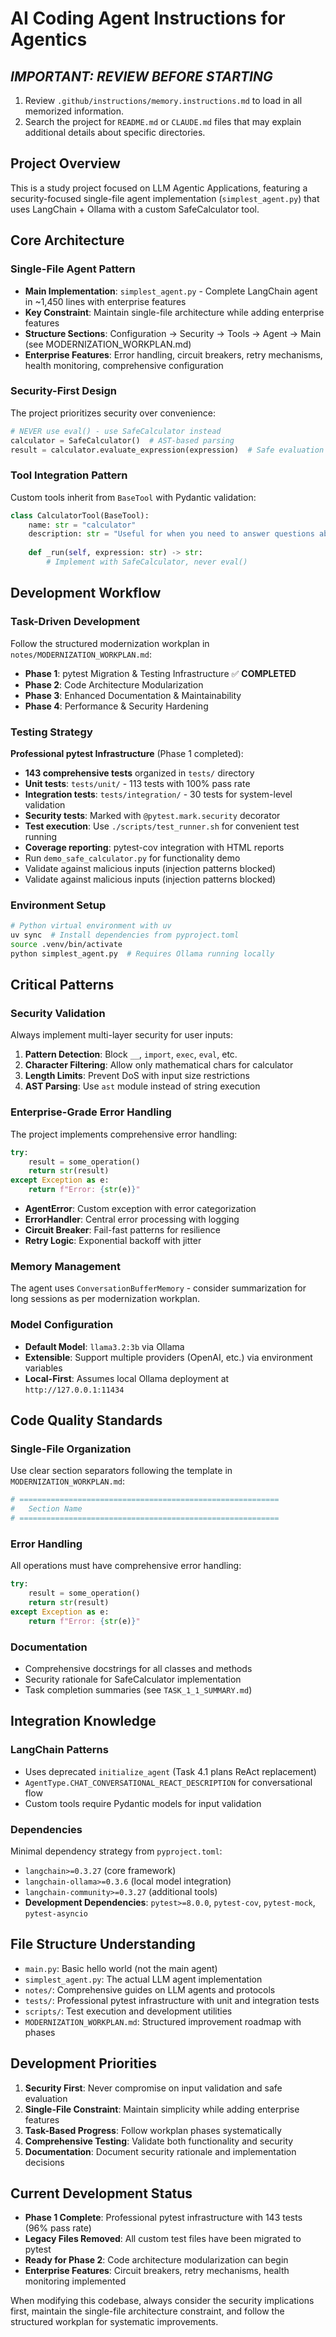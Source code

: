 # AI Coding Agent Instructions for Agentics

## _IMPORTANT: REVIEW BEFORE STARTING_

1. Review `.github/instructions/memory.instructions.md` to load in all memorized information.
2. Search the project for `README.md` or `CLAUDE.md` files that may explain additional details about specific directories.

## Project Overview
This is a study project focused on LLM Agentic Applications, featuring a security-focused single-file agent implementation (`simplest_agent.py`) that uses LangChain + Ollama with a custom SafeCalculator tool.

## Core Architecture

### Single-File Agent Pattern
- **Main Implementation**: `simplest_agent.py` - Complete LangChain agent in ~1,450 lines with enterprise features
- **Key Constraint**: Maintain single-file architecture while adding enterprise features
- **Structure Sections**: Configuration → Security → Tools → Agent → Main (see MODERNIZATION_WORKPLAN.md)
- **Enterprise Features**: Error handling, circuit breakers, retry mechanisms, health monitoring, comprehensive configuration

### Security-First Design
The project prioritizes security over convenience:
```python
# NEVER use eval() - use SafeCalculator instead
calculator = SafeCalculator()  # AST-based parsing
result = calculator.evaluate_expression(expression)  # Safe evaluation
```

### Tool Integration Pattern
Custom tools inherit from `BaseTool` with Pydantic validation:
```python
class CalculatorTool(BaseTool):
    name: str = "calculator" 
    description: str = "Useful for when you need to answer questions about math"
    
    def _run(self, expression: str) -> str:
        # Implement with SafeCalculator, never eval()
```

## Development Workflow

### Task-Driven Development
Follow the structured modernization workplan in `notes/MODERNIZATION_WORKPLAN.md`:
- **Phase 1**: pytest Migration & Testing Infrastructure ✅ **COMPLETED**
- **Phase 2**: Code Architecture Modularization
- **Phase 3**: Enhanced Documentation & Maintainability
- **Phase 4**: Performance & Security Hardening

### Testing Strategy
**Professional pytest Infrastructure** (Phase 1 completed):
- **143 comprehensive tests** organized in `tests/` directory
- **Unit tests**: `tests/unit/` - 113 tests with 100% pass rate
- **Integration tests**: `tests/integration/` - 30 tests for system-level validation
- **Security tests**: Marked with `@pytest.mark.security` decorator
- **Test execution**: Use `./scripts/test_runner.sh` for convenient test running
- **Coverage reporting**: pytest-cov integration with HTML reports
- Run `demo_safe_calculator.py` for functionality demo
- Validate against malicious inputs (injection patterns blocked)
- Validate against malicious inputs (injection patterns blocked)

### Environment Setup
```bash
# Python virtual environment with uv
uv sync  # Install dependencies from pyproject.toml
source .venv/bin/activate
python simplest_agent.py  # Requires Ollama running locally
```

## Critical Patterns

### Security Validation
Always implement multi-layer security for user inputs:
1. **Pattern Detection**: Block `__`, `import`, `exec`, `eval`, etc.
2. **Character Filtering**: Allow only mathematical chars for calculator
3. **Length Limits**: Prevent DoS with input size restrictions
4. **AST Parsing**: Use `ast` module instead of string execution

### Enterprise-Grade Error Handling
The project implements comprehensive error handling:
```python
try:
    result = some_operation()
    return str(result)
except Exception as e:
    return f"Error: {str(e)}"
```
- **AgentError**: Custom exception with error categorization
- **ErrorHandler**: Central error processing with logging
- **Circuit Breaker**: Fail-fast patterns for resilience
- **Retry Logic**: Exponential backoff with jitter

### Memory Management 
The agent uses `ConversationBufferMemory` - consider summarization for long sessions as per modernization workplan.

### Model Configuration
- **Default Model**: `llama3.2:3b` via Ollama
- **Extensible**: Support multiple providers (OpenAI, etc.) via environment variables
- **Local-First**: Assumes local Ollama deployment at `http://127.0.0.1:11434`

## Code Quality Standards

### Single-File Organization
Use clear section separators following the template in `MODERNIZATION_WORKPLAN.md`:
```python
# ==========================================================
#   Section Name
# ==========================================================
```

### Error Handling
All operations must have comprehensive error handling:
```python
try:
    result = some_operation()
    return str(result)
except Exception as e:
    return f"Error: {str(e)}"
```

### Documentation
- Comprehensive docstrings for all classes and methods
- Security rationale for SafeCalculator implementation
- Task completion summaries (see `TASK_1_1_SUMMARY.md`)

## Integration Knowledge

### LangChain Patterns
- Uses deprecated `initialize_agent` (Task 4.1 plans ReAct replacement)  
- `AgentType.CHAT_CONVERSATIONAL_REACT_DESCRIPTION` for conversational flow
- Custom tools require Pydantic models for input validation

### Dependencies
Minimal dependency strategy from `pyproject.toml`:
- `langchain>=0.3.27` (core framework)
- `langchain-ollama>=0.3.6` (local model integration)
- `langchain-community>=0.3.27` (additional tools)
- **Development Dependencies**: `pytest>=8.0.0`, `pytest-cov`, `pytest-mock`, `pytest-asyncio`

## File Structure Understanding
- `main.py`: Basic hello world (not the main agent)
- `simplest_agent.py`: The actual LLM agent implementation
- `notes/`: Comprehensive guides on LLM agents and protocols
- `tests/`: Professional pytest infrastructure with unit and integration tests
- `scripts/`: Test execution and development utilities
- `MODERNIZATION_WORKPLAN.md`: Structured improvement roadmap with phases

## Development Priorities
1. **Security First**: Never compromise on input validation and safe evaluation
2. **Single-File Constraint**: Maintain simplicity while adding enterprise features
3. **Task-Based Progress**: Follow workplan phases systematically
4. **Comprehensive Testing**: Validate both functionality and security
5. **Documentation**: Document security rationale and implementation decisions

## Current Development Status
- **Phase 1 Complete**: Professional pytest infrastructure with 143 tests (96% pass rate)
- **Legacy Files Removed**: All custom test files have been migrated to pytest
- **Ready for Phase 2**: Code architecture modularization can begin
- **Enterprise Features**: Circuit breakers, retry mechanisms, health monitoring implemented

When modifying this codebase, always consider the security implications first, maintain the single-file architecture constraint, and follow the structured workplan for systematic improvements.
